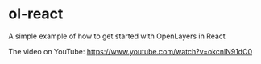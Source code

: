 # ol-react
 A simple example of how to get started with OpenLayers in React

 The video on YouTube: https://www.youtube.com/watch?v=okcnlN91dC0
